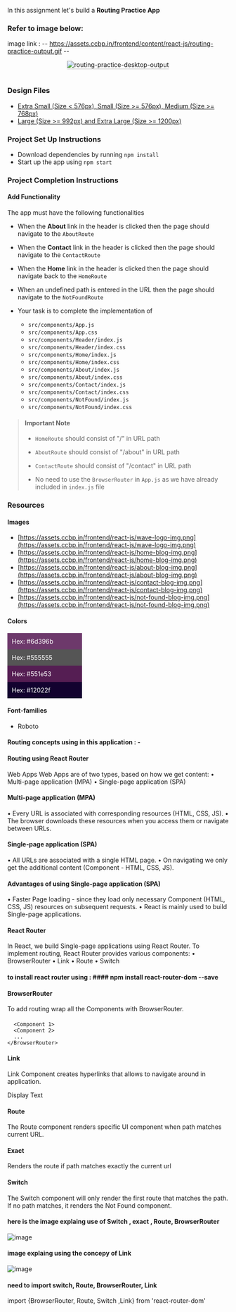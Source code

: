 In this assignment let's build a **Routing Practice App** 

### Refer to image below:
image link : -- https://assets.ccbp.in/frontend/content/react-js/routing-practice-output.gif --
<br/>
<div style="text-align: center;">
    <img src="https://assets.ccbp.in/frontend/content/react-js/routing-practice-output.gif" alt="routing-practice-desktop-output" style="max-width:70%;box-shadow:0 2.8px 2.2px rgba(0, 0, 0, 0.12)">
</div>
<br/>

### Design Files

- [Extra Small (Size < 576px), Small (Size >= 576px), Medium (Size >= 768px)](https://assets.ccbp.in/frontend/content/react-js/routing-practice-sm-output.png)
- [Large (Size >= 992px) and Extra Large (Size >= 1200px)](https://assets.ccbp.in/frontend/content/react-js/routing-practice-lg-output.png)

### Project Set Up Instructions

- Download dependencies by running `npm install`
- Start up the app using `npm start`

### Project Completion Instructions

#### Add Functionality

The app must have the following functionalities

- When the **About** link in the header is clicked then the page should navigate to the `AboutRoute`
- When the **Contact** link in the header is clicked then the page should navigate to the `ContactRoute`
- When the **Home** link in the header is clicked then the page should navigate back to the `HomeRoute`
- When an undefined path is entered in the URL then the page should navigate to the `NotFoundRoute`
  
- Your task is to complete the implementation of
  - `src/components/App.js`
  - `src/components/App.css`
  - `src/components/Header/index.js`
  - `src/components/Header/index.css`
  - `src/components/Home/index.js`
  - `src/components/Home/index.css`
  - `src/components/About/index.js`
  - `src/components/About/index.css`
  - `src/components/Contact/index.js`
  - `src/components/Contact/index.css`
  - `src/components/NotFound/index.js`
  - `src/components/NotFound/index.css`

> #### Important Note
>
> - `HomeRoute` should consist of "/" in URL path
> - `AboutRoute` should consist of "/about" in URL path
> - `ContactRoute` should consist of "/contact" in URL path
>
> - No need to use the `BrowserRouter` in `App.js` as we have already included in `index.js` file

### Resources

#### Images

- [https://assets.ccbp.in/frontend/react-js/wave-logo-img.png](https://assets.ccbp.in/frontend/react-js/wave-logo-img.png)
- [https://assets.ccbp.in/frontend/react-js/home-blog-img.png](https://assets.ccbp.in/frontend/react-js/home-blog-img.png)
- [https://assets.ccbp.in/frontend/react-js/about-blog-img.png](https://assets.ccbp.in/frontend/react-js/about-blog-img.png)
- [https://assets.ccbp.in/frontend/react-js/contact-blog-img.png](https://assets.ccbp.in/frontend/react-js/contact-blog-img.png)
- [https://assets.ccbp.in/frontend/react-js/not-found-blog-img.png](https://assets.ccbp.in/frontend/react-js/not-found-blog-img.png)

#### Colors

<div style="background-color: #6d396b; width: 150px; padding: 10px; color: white">Hex: #6d396b</div>
<div style="background-color: #555555; width: 150px; padding: 10px; color: white">Hex: #555555</div>
<div style="background-color: #551e53; width: 150px; padding: 10px; color: white">Hex: #551e53</div>
<div style="background-color: #12022f; width: 150px; padding: 10px; color: white">Hex: #12022f</div>

#### Font-families

- Roboto

#### Routing concepts using in this application : -
#### Routing using React Router
Web Apps
Web Apps are of two types, based on how we get content:
•	Multi-page application (MPA)
•	Single-page application (SPA)
#### Multi-page application (MPA)
•	Every URL is associated with corresponding resources (HTML, CSS, JS).
•	The browser downloads these resources when you access them or navigate between URLs.
#### Single-page application (SPA)
•	All URLs are associated with a single HTML page.
•	On navigating we only get the additional content (Component - HTML, CSS, JS).
#### Advantages of using Single-page application (SPA)
•	Faster Page loading - since they load only necessary Component (HTML, CSS, JS) resources on subsequent requests.
•	React is mainly used to build Single-page applications.

#### React Router
In React, we build Single-page applications using React Router.
To implement routing, React Router provides various components:
•	BrowserRouter
•	Link
•	Route
•	Switch

#### to install react router using : #### npm install react-router-dom --save

#### BrowserRouter
To add routing wrap all the Components with BrowserRouter.
   #### <BrowserRouter>
      <Component 1>
      <Component 2>
      ... 
    </BrowserRouter>
       
#### Link
Link Component creates hyperlinks that allows to navigate around in application.
<Link to="Path"> Display Text</Link>

#### Route
The Route component renders specific UI component when path matches current URL.
<Route path="Path" component={Component} />
#### Exact
Renders the route if path matches exactly the current url
<Route exact path="Path1" component={Component1} />

#### Switch
The Switch component will only render the first route that matches the path. If no path matches, it renders the Not Found component.

<Switch>
  <Route path="Path1" component={Component1} />
  <Route path="Path2" component={Component2} />
 <Route component={NotFound} />
</Switch>

#### here is the image explaing use of Switch , exact , Route, BrowserRouter
![image](https://user-images.githubusercontent.com/46521639/117102779-a9c6a680-ad96-11eb-95dc-52dfd8a0e494.png)

#### image explaing using the concepy of Link 
![image](https://user-images.githubusercontent.com/46521639/117102928-ee524200-ad96-11eb-9b74-67ad12cbc323.png)

#### need to import switch, Route, BrowserRouter, Link 
import {BrowserRouter, Route, Switch ,Link} from 'react-router-dom'
